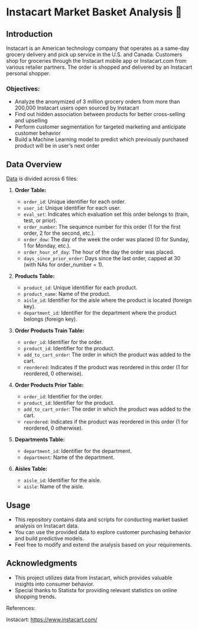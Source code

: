 # Instacart Market Basket Analysis :shopping_cart:

## Introduction

Instacart is an American technology company that operates as a same-day grocery delivery and pick up service in the U.S. and Canada. Customers shop for groceries through the Instacart mobile app or Instacart.com from various retailer partners. The order is shopped and delivered by an Instacart personal shopper.

### Objectives:
- Analyze the anonymized of 3 million grocery orders from more than 200,000 Instacart users open sourced by Instacart 
- Find out hidden association between products for better cross-selling and upselling
- Perform customer segmentation for targeted marketing and anticipate customer behavior
- Build a Machine Learning model to predict which previously purchased product will be in user’s next order

## Data Overview

[Data](https://www.kaggle.com/c/instacart-market-basket-analysis/data)  is divided across 6 files:

1. **Order Table:**
   - `order_id`: Unique identifier for each order.
   - `user_id`: Unique identifier for each user.
   - `eval_set`: Indicates which evaluation set this order belongs to (train, test, or prior).
   - `order_number`: The sequence number for this order (1 for the first order, 2 for the second, etc.).
   - `order_dow`: The day of the week the order was placed (0 for Sunday, 1 for Monday, etc.).
   - `order_hour_of_day`: The hour of the day the order was placed.
   - `days_since_prior_order`: Days since the last order, capped at 30 (with NAs for order_number = 1).

2. **Products Table:**
   - `product_id`: Unique identifier for each product.
   - `product_name`: Name of the product.
   - `aisle_id`: Identifier for the aisle where the product is located (foreign key).
   - `department_id`: Identifier for the department where the product belongs (foreign key).

3. **Order Products Train Table:**
   - `order_id`: Identifier for the order.
   - `product_id`: Identifier for the product.
   - `add_to_cart_order`: The order in which the product was added to the cart.
   - `reordered`: Indicates if the product was reordered in this order (1 for reordered, 0 otherwise).

4. **Order Products Prior Table:**
   - `order_id`: Identifier for the order.
   - `product_id`: Identifier for the product.
   - `add_to_cart_order`: The order in which the product was added to the cart.
   - `reordered`: Indicates if the product was reordered in this order (1 for reordered, 0 otherwise).

5. **Departments Table:**
   - `department_id`: Identifier for the department.
   - `department`: Name of the department.

6. **Aisles Table:**
   - `aisle_id`: Identifier for the aisle.
   - `aisle`: Name of the aisle.

## Usage

- This repository contains data and scripts for conducting market basket analysis on Instacart data.
- You can use the provided data to explore customer purchasing behavior and build predictive models.
- Feel free to modify and extend the analysis based on your requirements.

## Acknowledgments

- This project utilizes data from Instacart, which provides valuable insights into consumer behavior.
- Special thanks to Statista for providing relevant statistics on online shopping trends.

References:

Instacart: https://www.instacart.com/

